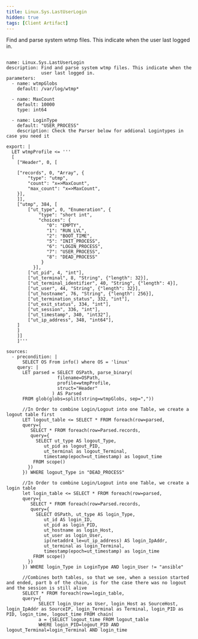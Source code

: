 ```yaml
---
title: Linux.Sys.LastUserLogin
hidden: true
tags: [Client Artifact]
---
```


Find and parse system wtmp files. This indicate when the user last logged in.

<pre><code class="language-yaml">
name: Linux.Sys.LastUserLogin
description: Find and parse system wtmp files. This indicate when the
             user last logged in.
parameters:
  - name: wtmpGlobs
    default: /var/log/wtmp*

  - name: MaxCount
    default: 10000
    type: int64
  
  - name: LoginType
    default: "USER_PROCESS"
    description: Check the Parser below for addional Logintypes in case you need it

export: |
  LET wtmpProfile <= '''
  [
    ["Header", 0, [

    ["records", 0, "Array", {
        "type": "utmp",
        "count": "x=>MaxCount",
        "max_count": "x=>MaxCount",
    }],
    ]],
    ["utmp", 384, [
        ["ut_type", 0, "Enumeration", {
            "type": "short int",
            "choices": {
               "0": "EMPTY",
               "1": "RUN_LVL",
               "2": "BOOT_TIME",
               "5": "INIT_PROCESS",
               "6": "LOGIN_PROCESS",
               "7": "USER_PROCESS",
               "8": "DEAD_PROCESS"
             }
          }],
        ["ut_pid", 4, "int"],
        ["ut_terminal", 8, "String", {"length": 32}],
        ["ut_terminal_identifier", 40, "String", {"length": 4}],
        ["ut_user", 44, "String", {"length": 32}],
        ["ut_hostname", 76, "String", {"length": 256}],
        ["ut_termination_status", 332, "int"],
        ["ut_exit_status", 334, "int"],
        ["ut_session", 336, "int"],
        ["ut_timestamp", 340, "int32"],
        ["ut_ip_address", 348, "int64"],
    ]
    ]
    ]]
    ]'''

sources:
  - precondition: |
      SELECT OS From info() where OS = 'linux'
    query: |
      LET parsed = SELECT OSPath, parse_binary(
                   filename=OSPath,
                   profile=wtmpProfile,
                   struct="Header"
                 ) AS Parsed
      FROM glob(globs=split(string=wtmpGlobs, sep=","))
      
      //In Order to combine Login/Logout into one Table, we create a logout table first 
      LET logout_table <= SELECT * FROM foreach(row=parsed,
      query={
         SELECT * FROM foreach(row=Parsed.records,
         query={
           SELECT ut_type AS logout_Type,
              ut_pid as logout_PID,
              ut_terminal as logout_Terminal,
              timestamp(epoch=ut_timestamp) as logout_time
          FROM scope() 
        })
      }) WHERE logout_Type in "DEAD_PROCESS"
      
      //In Order to combine Login/Logout into one Table, we create a login table
      let login_table <= SELECT * FROM foreach(row=parsed,
      query={
         SELECT * FROM foreach(row=Parsed.records,
         query={
           SELECT OSPath, ut_type AS login_Type,
              ut_id AS login_ID,
              ut_pid as login_PID,
              ut_hostname as login_Host,
              ut_user as login_User,
              ip(netaddr4_le=ut_ip_address) AS login_IpAddr,
              ut_terminal as login_Terminal,
              timestamp(epoch=ut_timestamp) as login_time
          FROM scope()
        })
      }) WHERE login_Type in LoginType AND login_User != "ansible"
      
      //Combines both tables, so that we see, when a session started and ended, part b of the chain, is for the case there was no logout and the session is still alive
      SELECT * FROM foreach(row=login_table,
      query={
            SELECT login_User as User, login_Host as SourceHost, login_IpAddr as SourceIP, login_Terminal as Terminal, login_PID as PID, login_time, logout_time FROM chain(
            a = {SELECT logout_time FROM logout_table
            WHERE login_PID=logout_PID AND logout_Terminal=login_Terminal AND login_time<logout_time 
            Order by logout_time LIMIT 1},
            b = {SELECT NULL as logout_time FROM scope()}
            ) LIMIT 1
                
        }) Order by login_time desc
